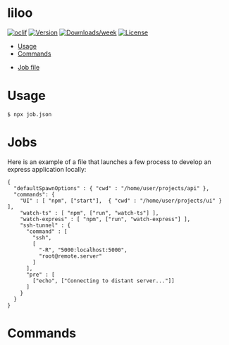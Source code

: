 liloo
=====



[![oclif](https://img.shields.io/badge/cli-oclif-brightgreen.svg)](https://oclif.io)
[![Version](https://img.shields.io/npm/v/liloo.svg)](https://npmjs.org/package/liloo)
[![Downloads/week](https://img.shields.io/npm/dw/liloo.svg)](https://npmjs.org/package/liloo)
[![License](https://img.shields.io/npm/l/liloo.svg)](https://github.com/guipas/liloo/blob/master/package.json)

<!-- toc -->
* [Usage](#usage)
* [Commands](#commands)
<!-- tocstop -->
* [Job file](#jobs)
# Usage
<!-- usage -->
```sh-session
$ npx job.json
```
# Jobs
Here is an example of a file that launches a few process to develop an express application locally:
```
{
  "defaultSpawnOptions" : { "cwd" : "/home/user/projects/api" },
  "commands": {
    "UI" : [ "npm", ["start"],  { "cwd" : "/home/user/projects/ui" } ],
    "watch-ts" : [ "npm", ["run", "watch-ts"] ],
    "watch-express" : [ "npm", ["run", "watch-express"] ],
    "ssh-tunnel" : {
      "command" : [ 
        "ssh", 
        [ 
          "-R", "5000:localhost:5000", 
          "root@remote.server" 
        ] 
      ],
      "pre" : [
        ["echo", ["Connecting to distant server..."]]
      ]
    }
  }
}
```
<!-- usagestop -->
# Commands
<!-- commands -->
<!-- commandsstop -->
